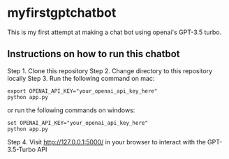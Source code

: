 # myfirstgptchatbot
This is my first attempt at making a chat bot using openai's GPT-3.5 turbo.

## Instructions on how to run this chatbot ##
Step 1. Clone this repository
Step 2. Change directory to this repository locally
Step 3. Run the following command on mac:

    export OPENAI_API_KEY="your_openai_api_key_here"
    python app.py

or run the following commands on windows:

    set OPENAI_API_KEY="your_openai_api_key_here"
    python app.py
    
Step 4. Visit http://127.0.0.1:5000/ in your browser to interact with the GPT-3.5-Turbo API
